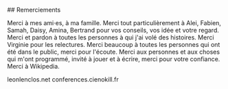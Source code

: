 ## Remerciements

Merci à mes ami·es, à ma famille. Merci tout particulièrement à Alei, Fabien, Samah, Daisy, Amina, Bertrand pour vos conseils, vos idée et votre regard. Merci et pardon à toutes les personnes à qui j'ai volé des histoires. Merci Virginie pour les relectures. Merci beaucoup à toutes les personnes qui ont été dans le public, merci pour l'écoute. Merci aux personnes et aux choses qui m'ont programmé, invité à jouer et à écrire, merci pour votre confiance. Merci à Wikipedia.

leonlenclos.net
conferences.cienokill.fr

